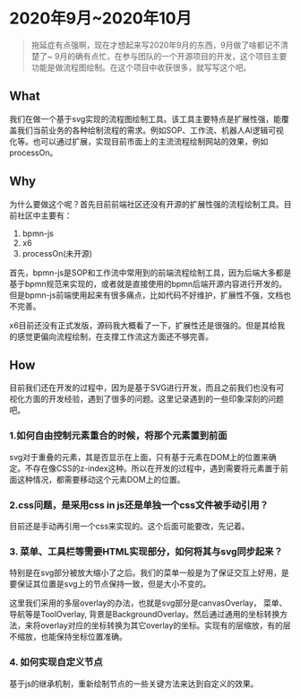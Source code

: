 # 2020年9月~2020年10月

> 拖延症有点强啊，现在才想起来写2020年9月的东西，9月做了啥都记不清楚了~
> 9月的确有点忙，在参与团队的一个开源项目的开发，这个项目主要功能是做流程图绘制。在这个项目中收获很多，就写写这个吧。

## What

我们在做一个基于svg实现的流程图绘制工具。该工具主要特点是扩展性强，能覆盖我们当前业务的各种绘制流程的需求。例如SOP、工作流、机器人AI逻辑可视化等。也可以通过扩展，实现目前市面上的主流流程绘制网站的效果，例如processOn。

## Why

为什么要做这个呢？首先目前前端社区还没有开源的扩展性强的流程绘制工具。目前社区中主要有：

1. bpmn-js
2. x6
3. processOn(未开源)

首先，bpmn-js是SOP和工作流中常用到的前端流程绘制工具，因为后端大多都是基于bpmn规范来实现的，或者就是直接使用的bpmn后端开源内容进行开发的。但是bpmn-js前端使用起来有很多痛点，比如代码不好维护，扩展性不强，文档也不完善。

x6目前还没有正式发版，源码我大概看了一下，扩展性还是很强的。但是其给我的感觉更偏向流程绘制，在支撑工作流这方面还不够完善。

## How

目前我们还在开发的过程中，因为是基于SVG进行开发，而且之前我们也没有可视化方面的开发经验，遇到了很多的问题。这里记录遇到的一些印象深刻的问题吧。

### 1.如何自由控制元素重合的时候，将那个元素置到前面

svg对于重叠的元素，其是否显示在上面，只有基于元素在DOM上的位置来确定。不存在像CSS的z-index这种。所以在开发的过程中，遇到需要将元素置于前面这种情况，都需要移动这个元素DOM上的位置。

### 2.css问题，是采用css in js还是单独一个css文件被手动引用？ 

目前还是手动再引用一个css来实现的。这个后面可能要改，先记着。

### 3. 菜单、工具栏等需要HTML实现部分，如何将其与svg同步起来？

特别是在svg部分被放大缩小了之后。我们的菜单一般是为了保证交互上好用，是要保证其位置是svg上的节点保持一致，但是大小不变的。

这里我们采用的多层overlay的办法，也就是svg部分是canvasOverlay， 菜单、导航等是ToolOverlay, 背景是BackgroundOverlay。然后通过通用的坐标转换方法，来将overlay对应的坐标转换为其它overlay的坐标。实现有的层缩放，有的层不缩放，也能保持坐标位置准确。

### 4. 如何实现自定义节点

基于js的继承机制，重新绘制节点的一些关键方法来达到自定义的效果。

